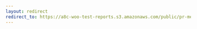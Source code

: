 ```yaml
---
layout: redirect
redirect_to: https://a8c-woo-test-reports.s3.amazonaws.com/public/pr-merge/40770/api/index.html
---
```

